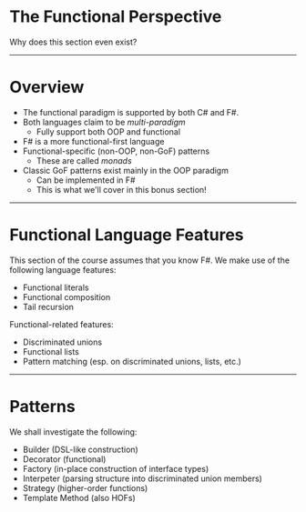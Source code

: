 ﻿# The Functional Perspective
Why does this section even exist?

---

# Overview

* The functional paradigm is supported by both C# and F#.
* Both languages claim to be *multi-paradigm*
  * Fully support both OOP and functional
* F# is a more functional-first language
* Functional-specific (non-OOP, non-GoF) patterns
    * These are called *monads*
* Classic GoF patterns exist mainly in the OOP paradigm
  * Can be implemented in F#
  * This is what we'll cover in this bonus section!
    
---

# Functional Language Features

This section of the course assumes that you know F#. We make use of the following language features:

* Functional literals
* Functional composition
* Tail recursion
  
Functional-related features:

* Discriminated unions
* Functional lists
* Pattern matching (esp. on discriminated unions, lists, etc.)

---

# Patterns

We shall investigate the following:

* Builder (DSL-like construction)
* Decorator (functional)
* Factory (in-place construction of interface types)
* Interpeter (parsing structure into discriminated union members)
* Strategy (higher-order functions)
* Template Method (also HOFs)



